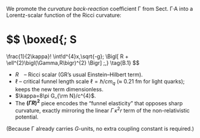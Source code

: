 We promote the *curvature back-reaction* coefficient Γ from Sect. Γ·A into a Lorentz-scalar function of the Ricci curvature:

$$
\boxed{\;
S
=
\frac{1}{2\kappa}\!
\int\!d^{4}x\,\sqrt{-g}\;
\Bigl[
R
+
\ell^{2}\bigl(\Gamma\,R\bigr)^{2}
\Bigr]
\;,}
\tag{B.1}
$$

* $R$ – Ricci scalar (GR’s usual Einstein–Hilbert term).
* $\ell$ – critical funnel length scale $\ell=\hbar/cm_{q}$ (≈ 0.21 fm for light quarks); keeps the new term dimensionless.
* $\kappa=8\pi G_{\rm N}/c^{4}$.
* The **$\bigl(\Gamma R\bigr)^{2}$** piece encodes the “funnel elasticity” that opposes sharp curvature, exactly mirroring the linear $\Gamma\,\kappa^{2}r$ term of the non-relativistic potential.

(Because Γ already carries *G*-units, no extra coupling constant is required.)